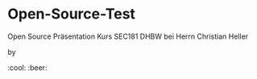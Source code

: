 # Open-Source-Test

<p>Open Source Präsentation Kurs SEC181 DHBW bei Herrn Christian Heller</p>

<p>by</p> 
<p>:cool: :beer:</p>
